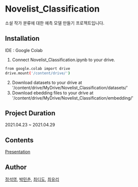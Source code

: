 # Novelist_Classification
소설 작가 분류에 대한 예측 모델 만들기 프로젝트입니다.

## Installation
IDE : Google Colab<br>
1. Connect Novelist_Classification.ipynb to your drive.
```sh
from google.colab import drive
drive.mount('/content/drive/')
```

2. Download datasets to your drive at '/content/drive/MyDrive/Novelist_Classification/datasets/'<br>
3. Download ebedding files to your drive at '/content/drive/MyDrive/Novelist_Classification/embedding/'

## Project Duration
2021.04.23 ~ 2021.04.29

## Contents
[Presentation](https://github.com/TitusChoi/Novelist_Classification/blob/master/Novelist_Classification.pdf)

## Author
[정석영](https://github.com/jsy242), [박민춘](https://github.com/sprical408), [최디도](https://github.com/TitusChoi), [최유리](https://github.com/yuls12)
